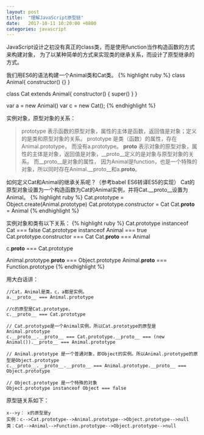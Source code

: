 ```yaml
---
layout: post
title:  "理解JavaScript原型链"
date:   2017-10-11 10:20:00 +0800
categories: javascript
---
```


JavaScript设计之初没有真正的class类，而是使用function当作构造函数的方式来构建对象，
为了以某种简单的方式来实现类的继承关系，而设计了原型继承的方式。

我们用ES6的语法构建一个Animal类和Cat类。
{% highlight ruby %}
class Animal{
    constructor() {}
}

class Cat extends Animal{
    constructor() {
        super()
    }
}

var a = new Animal()
var c = new Cat();
{% endhighlight %}



实例对象，原型对象的关系：
> prototype 表示函数的原型对象，属性的主体是函数，返回值是对象；定义的是类和原型对象的关系。
prototype 是类（函数）的属性，存在Animal.prototype， 而没有a.prototype。
 __proto__ 表示对象的原型对象，属性的主体是对象，返回值是对象，__proto__定义的是对象与原型对象的关系。
而__proto__是对象的属性， 因为Animal是function，也是一个特殊的对象，所以同时存在Animal.__proto__和a.__proto__。

如何定义Cat和Animal的继承关系呢？（参考babel ES6转译ES5的实现）
Cat的原型对象设置为一个构造函数为Cat的Animal实例，并将Cat.__proto__设置为Animal。
{% highlight ruby %}
Cat.prototype = Object.create(Animal.prototype) 
Cat.prototype.constructor = Cat
Cat.__proto__ = Animal
{% endhighlight %}

实例对象和类有以下关系：
{% highlight ruby %}
Cat.prototype instanceof Cat === false
Cat.prototype instanceof Animal === true
Cat.prototype.constructor === Cat
Cat.__proto__ === Animal

c.__proto__ === Cat.prototype

Animal.prototype.__proto__ === Object.prototype
Animal.__proto__ === Function.prototype
{% endhighlight %}


用大白话讲：
```
//Cat，Animal是类，c，a都是实例。
a.__proto__ === Animal.prototype

//c的原型是Cat.prototype，
c.__proto__ === Cat.prototype

// Cat.prototype是一个Animal实例，所以Cat.prototype的原型是Animal.prototype
c.__proto__.__proto__ === Cat.prototype.__proto__ === (new Animal()).__proto__ === Animal.prototype

// Animal.prototype 是一个普通对象，即Object的实例。所以Animal.prototype的原型是Object.prototype
c.__proto__.__proto__.__proto__ === Animal.prototype.__proto__ === Object.prototype

// Object.prototype 是一个特殊的对象
Object.prototype instanceof Object === false
```

原型链关系如下：
```
x-->y： x的原型是y
实例：c-->Cat.prototype-->Animal.prototype-->Object.prototype-->null
类：Cat-->Animal-->Function.prototype-->Object.prototype-->null
```













